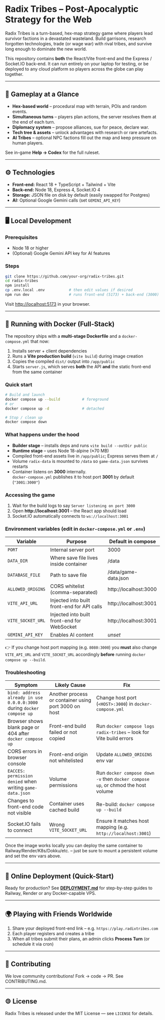 # Radix Tribes – Post-Apocalyptic Strategy for the Web

Radix Tribes is a turn-based, hex-map strategy game where players lead survivor
factions in a devastated wasteland.  Build garrisons, research forgotten
technologies, trade (or wage war) with rival tribes, and survive long enough to
dominate the new world.

This repository contains **both** the React/Vite front-end and the Express /
Socket.IO back-end.  It can run entirely on your laptop for testing, or be
deployed to any cloud platform so players across the globe can play together.

---

## 📜 Gameplay at a Glance
* **Hex-based world** – procedural map with terrain, POIs and random events.  
* **Simultaneous turns** – players plan actions, the server resolves them at
  the end of each turn.  
* **Diplomacy system** – propose alliances, sue for peace, declare war.  
* **Tech tree & assets** – unlock advantages with research or rare artefacts.  
* **AI Tribes** – optional NPC factions fill out the map and keep pressure on
  human players.  

See in-game **Help → Codex** for the full ruleset.

---

## ⚙️ Technologies
* **Front-end:** React 18 + TypeScript + Tailwind + Vite  
* **Back-end:** Node 18, Express 4, Socket.IO 4  
* **Storage:** JSON file on disk by default (easily swapped for Postgres)  
* **AI:** Optional Google Gemini calls (set `GEMINI_API_KEY`)  

---

## 🖥️ Local Development
### Prerequisites
* Node 18 or higher  
* (Optional) Google Gemini API key for AI features  

### Steps
```bash
git clone https://github.com/your-org/radix-tribes.git
cd radix-tribes
npm install
cp .env.local .env           # then edit values if desired
npm run dev                  # runs front-end (5173) + back-end (3000)
```
Visit <http://localhost:5173> in your browser.

---

## 🐳 Running with Docker (Full-Stack)

The repository ships with a **multi-stage Dockerfile** and a
`docker-compose.yml` that now:

1. Installs server + client dependencies  
2. Runs a **Vite production build** (`vite build`) during image creation  
3. Copies the compiled `dist/` output into `/app/public`  
4. Starts `server.js`, which serves **both** the API **and** the static
   front-end from the same container

### Quick start
```bash
# Build and launch
docker compose up --build          # foreground
# or
docker compose up -d               # detached

# Stop / clean up
docker compose down
```

### What happens under the hood
* **Builder stage** – installs deps and runs `vite build --outDir public`  
* **Runtime stage** – uses Node 18-alpine (≈70 MB)  
* Compiled front-end assets live in `/app/public`; Express serves them at `/`  
* Volume `radix-data` is mounted to `/data` so `game-data.json` survives restarts  
* Container listens on **3000** internally.  
  `docker-compose.yml` publishes it to host port **3001** by default
  (`"3001:3000"`)

### Accessing the game
1. Wait for the build logs to say `Server listening on port 3000`
2. Open **http://localhost:3001** – the React app should load
3. Socket.IO automatically connects to `ws://localhost:3001`

### Environment variables (edit in `docker-compose.yml` or `.env`)
| Variable | Purpose | Default in compose |
|----------|---------|--------------------|
| `PORT` | Internal server port | 3000 |
| `DATA_DIR` | Where save file lives inside container | /data |
| `DATABASE_FILE` | Path to save file | /data/game-data.json |
| `ALLOWED_ORIGINS` | CORS whitelist (comma-separated) | http://localhost:3000 |
| `VITE_API_URL` | Injected into built front-end for API calls | http://localhost:3001 |
| `VITE_SOCKET_URL` | Injected into built front-end for WebSocket | http://localhost:3001 |
| `GEMINI_API_KEY` | Enables AI content | *unset* |

👉  If you change host port mapping (e.g. `8080:3000`) you **must** also change
`VITE_API_URL` and `VITE_SOCKET_URL` accordingly **before** running
`docker compose up --build`.

### Troubleshooting

| Symptom | Likely Cause | Fix |
|---------|--------------|-----|
| `bind: address already in use 0.0.0.0:3000` during `docker compose up` | Another process or container using port 3000 on host | Change host port (`<HOST>:3000`) in `docker-compose.yml` |
| Browser shows blank page or 404 after `docker compose up` | Front-end build failed or not copied | Run `docker compose logs radix-tribes` – look for Vite build errors |
| CORS errors in browser console | Front-end origin not whitelisted | Update `ALLOWED_ORIGINS` env var |
| `EACCES: permission denied` when writing `game-data.json` | Volume permissions | Run `docker compose down -v` then `docker compose up`, or chmod the host volume |
| Changes to front-end code not visible | Container uses cached build | Re-build: `docker compose up --build` |
| Socket.IO fails to connect | Wrong `VITE_SOCKET_URL` | Ensure it matches host mapping (e.g. `http://localhost:3001`) |

Once the image works locally you can deploy the same container to
Railway/Render/K8s/Dokku/etc. – just be sure to mount a persistent volume and
set the env vars above.

---

## 🚀 Online Deployment (Quick-Start)
Ready for production?  See **[DEPLOYMENT.md](DEPLOYMENT.md)** for step-by-step
guides to Railway, Render or any Docker-capable VPS.

---

## 🌍 Playing with Friends Worldwide
1. Share your deployed front-end link – e.g. `https://play.radixtribes.com`  
2. Each player registers and creates a tribe  
3. When all tribes submit their plans, an admin clicks **Process Turn** (or
   schedule it via cron)  

---

## 🤝 Contributing
We love community contributions!  Fork → code → PR.  See CONTRIBUTING.md.

---

## 🄯 License
Radix Tribes is released under the MIT License — see `LICENSE` for details.
